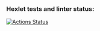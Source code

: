 ### Hexlet tests and linter status:
[![Actions Status](https://github.com/blackgoldi/fullstack-javascript-project-44/actions/workflows/hexlet-check.yml/badge.svg)](https://github.com/blackgoldi/fullstack-javascript-project-44/actions)